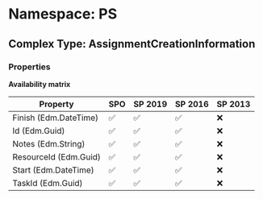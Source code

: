 # Namespace: PS

## Complex Type: AssignmentCreationInformation

### Properties

**Availability matrix**

Property | SPO | SP 2019 | SP 2016 | SP 2013
----------|-----|---------|---------|--------
Finish (Edm.DateTime) | ✅ | ✅ | ✅ | ❌
Id (Edm.Guid) | ✅ | ✅ | ✅ | ❌
Notes (Edm.String) | ✅ | ✅ | ✅ | ❌
ResourceId (Edm.Guid) | ✅ | ✅ | ✅ | ❌
Start (Edm.DateTime) | ✅ | ✅ | ✅ | ❌
TaskId (Edm.Guid) | ✅ | ✅ | ✅ | ❌
